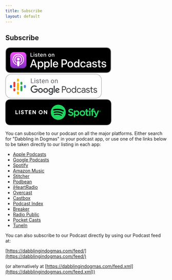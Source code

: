 ```yaml
---
title: Subscribe
layout: default
---
```


## Subscribe

![Apple Podcasts](/assets/img/listen/US_UK_Apple_Podcasts_Listen_Badge_RGB.svg)
![Google Podcasts](/assets/img/listen/EN_Google_Podcasts_Badge.svg)
![Spotify](/assets/img/listen/spotify-podcast-badge-blk-grn-165x40.svg)

You can subscribe to our podcast on all the major platforms. Either search for "Dabbling in Dogmas" in your podcast app, or use one of the links below to be taken directly to our listing in each app:

- [Apple Podcasts](#)
- [Google Podcasts](#)
- [Spotify](#)
- [Amazon Music](#)
- [Stitcher](#)
- [Podbean](#)
- [iHeartRadio](#)
- [Overcast](#)
- [Castbox](#)
- [Podcast Index](#)
- [Breaker](#)
- [Radio Public](#)
- [Pocket Casts](#)
- [TuneIn](#)

You can also subscribe to our Podcast directly by using our Podcast feed at:

[https://dabblingindogmas.com/feed/](https://dabblingindogmas.com/feed/)

(or alternatively at [https://dabblingindogmas.com/feed.xml](https://dabblingindogmas.com/feed.xml))
